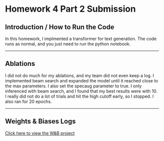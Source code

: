# Homework 4 Part 2 Submission

## Introduction / How to Run the Code

In this homework, I implmented a transformer for text generation. The code runs as normal, and you just need to run the python notebook. 

---

## Ablations

I did not do much for my ablations, and my team did not even keep a log. I implemented beam search and expanded the model until it reached close to the max parameters. I also set the specaug parameter to true. I only inferenced with beam search, and I found that my best results were with 10. I really did not do a lot of trials and hit the high cutoff early, so I stopped. I also ran for 20 epochs. 

---

## Weights & Biases Logs

[Click here to view the W&B project](https://wandb.ai/awindham4-carnegie-mellon-university/HW4P2?nw=nwuserawindham4)

